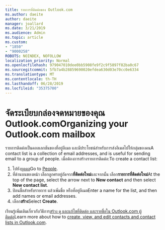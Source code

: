 ```yaml
---
title: รายการที่ติดต่อของ Outlook.com
ms.author: daeite
author: daeite
manager: joallard
ms.date: 3/21/2019
ms.audience: Admin
ms.topic: article
ms.custom:
- "1850"
- "9000258"
ROBOTS: NOINDEX, NOFOLLOW
localization_priority: Normal
ms.openlocfilehash: 979047010dee0bb5908fe9f2c9f5897f82ba0c67
ms.sourcegitcommit: 5fb7a4b28859690020efdea630d03e70cc0e6334
ms.translationtype: MT
ms.contentlocale: th-TH
ms.lasthandoff: 06/28/2019
ms.locfileid: "35375700"
---
```

# <a name="organizing-your-outlookcom-mailbox"></a><span data-ttu-id="90576-102">จัดระเบียบกล่องจดหมายของคุณ Outlook.com</span><span class="sxs-lookup"><span data-stu-id="90576-102">Organizing your Outlook.com mailbox</span></span>

<span data-ttu-id="90576-103">รายการติดต่อเป็นคอลเลกชันของที่อยู่อีเมล และมีประโยชน์สำหรับการส่งอีเมลไปให้กลุ่มของคน</span><span class="sxs-lookup"><span data-stu-id="90576-103">A contact list is a collection of email addresses, and is useful for sending email to a group of people.</span></span> <span data-ttu-id="90576-104">เมื่อต้องการสร้างรายการติดต่อ:</span><span class="sxs-lookup"><span data-stu-id="90576-104">To create a contact list:</span></span>

1. <span data-ttu-id="90576-105">ไปยัง[บุคคล](https://outlook.live.com/people/)</span><span class="sxs-lookup"><span data-stu-id="90576-105">Go to [People](https://outlook.live.com/people/).</span></span>
1. <span data-ttu-id="90576-106">ที่ด้านบนของหน้า เลือกลูกศรอยู่ถัดจาก**ที่ติดต่อใหม่**และจากนั้น เลือก**รายการที่ติดต่อใหม่**</span><span class="sxs-lookup"><span data-stu-id="90576-106">At the top of the page, select the arrow next to **New contact** and then select **New contact list**.</span></span>
1. <span data-ttu-id="90576-107">ป้อนชื่อสำหรับรายการ แล้วเพิ่มชื่อ หรือที่อยู่อีเมล</span><span class="sxs-lookup"><span data-stu-id="90576-107">Enter a name for the list, and then add names or email addresses.</span></span>
1. <span data-ttu-id="90576-108">เลือก**สร้าง**</span><span class="sxs-lookup"><span data-stu-id="90576-108">Select **Create**.</span></span>

<span data-ttu-id="90576-109">เรียนรู้เพิ่มเติมเกี่ยวกับวิธีการ[สร้าง ดู และแก้ไขที่ติดต่อ และรายชื่อใน Outlook.com ผู้ติดต่อ](https://support.office.com/article/5b909158-036e-4820-92f7-2a27f57b9f01)</span><span class="sxs-lookup"><span data-stu-id="90576-109">Learn more about how to [create, view, and edit contacts and contact lists in Outlook.com](https://support.office.com/article/5b909158-036e-4820-92f7-2a27f57b9f01).</span></span>